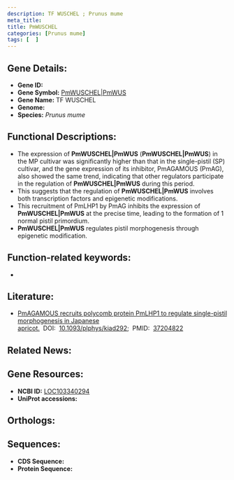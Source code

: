 ```yaml
---
description: TF WUSCHEL ; Prunus mume
meta_title:
title: PmWUSCHEL
categories: [Prunus mume]
tags: [  ]
---
```


## Gene Details:
- **Gene ID:** []()
- **Gene Symbol:** <u>PmWUSCHEL|PmWUS</u>
- **Gene Name:** TF WUSCHEL
- **Genome:** []()
- **Species:** *Prunus mume*

## Functional Descriptions:
   - The expression of **PmWUSCHEL|PmWUS** (**PmWUSCHEL|PmWUS**) in the MP cultivar was significantly higher than that in the single-pistil (SP) cultivar, and the gene expression of its inhibitor, PmAGAMOUS (PmAG), also showed the same trend, indicating that other regulators participate in the regulation of **PmWUSCHEL|PmWUS** during this period.
   - This suggests that the regulation of **PmWUSCHEL|PmWUS** involves both transcription factors and epigenetic modifications.
   - This recruitment of PmLHP1 by PmAG inhibits the expression of **PmWUSCHEL|PmWUS** at the precise time, leading to the formation of 1 normal pistil primordium.
   - **PmWUSCHEL|PmWUS** regulates pistil morphogenesis through epigenetic modification.

## Function-related keywords:
   - [](/tags//)

## Literature:
   - [PmAGAMOUS recruits polycomb protein PmLHP1 to regulate single-pistil morphogenesis in Japanese apricot.](https://doi.org/10.1093/plphys/kiad292)&nbsp;&nbsp;DOI:&nbsp;&nbsp;[10.1093/plphys/kiad292](https://doi.org/10.1093/plphys/kiad292);&nbsp;&nbsp;PMID:&nbsp;&nbsp;[37204822](https://pubmed.ncbi.nlm.nih.gov/37204822/)

## Related News:

## Gene Resources:
- **NCBI ID:**  [LOC103340294](https://www.ncbi.nlm.nih.gov/gene/?term=LOC103340294)
- **UniProt accessions:**  [](https://www.uniprot.org/uniprotkb//entry)

## Orthologs:

## Sequences:
- **CDS Sequence:**
- **Protein Sequence:**
